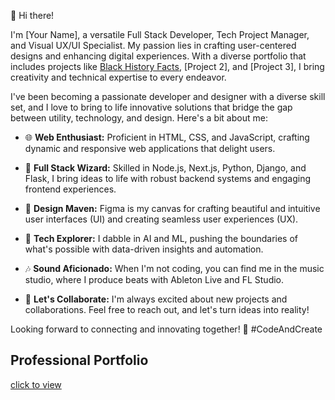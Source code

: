 👋 Hi there! 

I'm [Your Name], a versatile Full Stack Developer, Tech Project Manager, and Visual UX/UI Specialist. My passion lies in crafting user-centered designs and enhancing digital experiences. With a diverse portfolio that includes projects like [Black History Facts](https://github.com/asiakay/history-fact-app), [Project 2], and [Project 3], I bring creativity and technical expertise to every endeavor. 


I've been becoming a passionate developer and designer with a diverse skill set, and I love to bring to life innovative solutions that bridge the gap between utility, technology, and design. Here's a bit about me:

- 🌐 **Web Enthusiast:** Proficient in HTML, CSS, and JavaScript, crafting dynamic and responsive web applications that delight users.

- 🔗 **Full Stack Wizard:** Skilled in Node.js, Next.js, Python, Django, and Flask, I bring ideas to life with robust backend systems and engaging frontend experiences.

- 🎨 **Design Maven:** Figma is my canvas for crafting beautiful and intuitive user interfaces (UI) and creating seamless user experiences (UX).

- 🤖 **Tech Explorer:** I dabble in AI and ML, pushing the boundaries of what's possible with data-driven insights and automation.

- 🎶 **Sound Aficionado:** When I'm not coding, you can find me in the music studio, where I produce beats with Ableton Live and FL Studio.

- 🚀 **Let's Collaborate:** I'm always excited about new projects and collaborations. Feel free to reach out, and let's turn ideas into reality!

Looking forward to connecting and innovating together! 🚀 #CodeAndCreate

## Professional Portfolio
[click to view](https://github.com/asiakay/asiakay/wiki)


